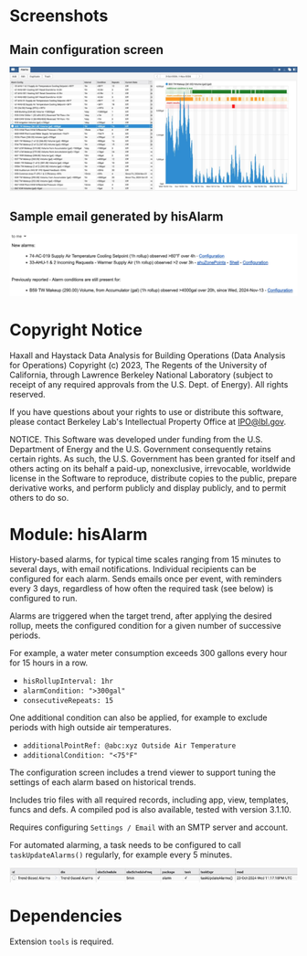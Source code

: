 # Screenshots
## Main configuration screen
![Main hisAlarm view with examples](./assets/hisAlarm_main_view_example.jpg)

## Sample email generated by hisAlarm
![Sample email generated by hisAlarm](./assets/hisAlarm_email_example.jpg)

# Copyright Notice
  Haxall and Haystack Data Analysis for Building Operations (Data Analysis for
  Operations) Copyright (c) 2023, The Regents of the University of California,
  through Lawrence Berkeley National Laboratory (subject to receipt of any
  required approvals from the U.S. Dept. of Energy). All rights reserved.

  If you have questions about your rights to use or distribute this software,
  please contact Berkeley Lab's Intellectual Property Office at
  IPO@lbl.gov.

  NOTICE.  This Software was developed under funding from the U.S. Department
  of Energy and the U.S. Government consequently retains certain rights.  As 
  such, the U.S. Government has been granted for itself and others acting on
  its behalf a paid-up, nonexclusive, irrevocable, worldwide license in the 
  Software to reproduce, distribute copies to the public, prepare derivative
  works, and perform publicly and display publicly, and to permit others to do 
  so.

# Module: hisAlarm
History-based alarms, for typical time scales ranging from 15 minutes to several days, with email notifications.
Individual recipients can be configured for each alarm. Sends emails once per event, with reminders every 3 days,
regardless of how often the required task (see below) is configured to run.

Alarms are triggered when the target trend, after applying the desired rollup, meets the configured condition for
a given number of successive periods.

For example, a water meter consumption exceeds 300 gallons every hour for 15 hours in a row.
- `hisRollupInterval: 1hr`
- `alarmCondition: ">300gal"`
- `consecutiveRepeats: 15`

One additional condition can also be applied, for example to exclude periods with high outside air temperatures.
- `additionalPointRef: @abc:xyz Outside Air Temperature`
- `additionalCondition: "<75°F"`

The configuration screen includes a trend viewer to support tuning the settings of each alarm based on historical trends.

Includes trio files with all required records, including app, view, templates, funcs and defs. A compiled pod is
also available, tested with version 3.1.10.

Requires configuring `Settings / Email` with an SMTP server and account.

For automated alarming, a task needs to be configured to call `taskUpdateAlarms()` regularly, for example
every 5 minutes.

![Sample task screenshot](./assets/hisAlarm_task.jpg)

# Dependencies
Extension `tools` is required.
